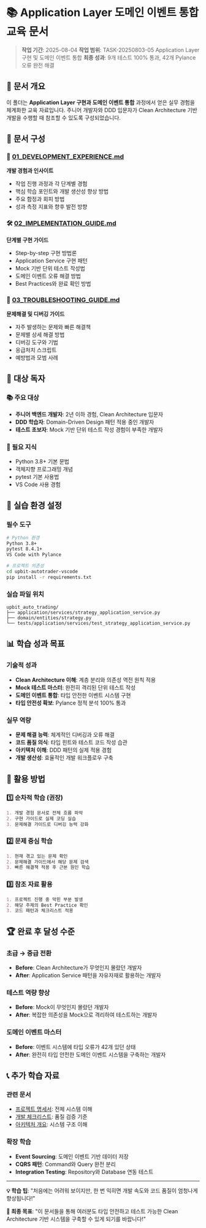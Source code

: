 # 📚 Application Layer 도메인 이벤트 통합 교육 문서

> **작업 기간**: 2025-08-04
> **작업 범위**: TASK-20250803-05 Application Layer 구현 및 도메인 이벤트 통합
> **최종 성과**: 9개 테스트 100% 통과, 42개 Pylance 오류 완전 해결

## 🎯 문서 개요

이 폴더는 **Application Layer 구현과 도메인 이벤트 통합** 과정에서 얻은 실무 경험을 체계화한 교육 자료입니다. 주니어 개발자와 DDD 입문자가 Clean Architecture 기반 개발을 수행할 때 참조할 수 있도록 구성되었습니다.

## 📁 문서 구성

### 📖 [01_DEVELOPMENT_EXPERIENCE.md](./01_DEVELOPMENT_EXPERIENCE.md)
**개발 경험과 인사이트**
- 작업 진행 과정과 각 단계별 경험
- 핵심 학습 포인트와 개발 생산성 향상 방법
- 주요 함정과 회피 방법
- 성과 측정 지표와 향후 발전 방향

### 🛠️ [02_IMPLEMENTATION_GUIDE.md](./02_IMPLEMENTATION_GUIDE.md)
**단계별 구현 가이드**
- Step-by-step 구현 방법론
- Application Service 구현 패턴
- Mock 기반 단위 테스트 작성법
- 도메인 이벤트 오류 해결 방법
- Best Practices와 완료 확인 방법

### 🔧 [03_TROUBLESHOOTING_GUIDE.md](./03_TROUBLESHOOTING_GUIDE.md)
**문제해결 및 디버깅 가이드**
- 자주 발생하는 문제와 빠른 해결책
- 문제별 상세 해결 방법
- 디버깅 도구와 기법
- 응급처치 스크립트
- 예방법과 모범 사례

## 🎯 대상 독자

### 📚 주요 대상
- **주니어 백엔드 개발자**: 2년 이하 경험, Clean Architecture 입문자
- **DDD 학습자**: Domain-Driven Design 패턴 적용 중인 개발자
- **테스트 초보자**: Mock 기반 단위 테스트 작성 경험이 부족한 개발자

### 🔧 필요 지식
- Python 3.8+ 기본 문법
- 객체지향 프로그래밍 개념
- pytest 기본 사용법
- VS Code 사용 경험

## 🚀 실습 환경 설정

### 필수 도구
```bash
# Python 환경
Python 3.8+
pytest 8.4.1+
VS Code with Pylance

# 프로젝트 의존성
cd upbit-autotrader-vscode
pip install -r requirements.txt
```

### 실습 파일 위치
```
upbit_auto_trading/
├── application/services/strategy_application_service.py
├── domain/entities/strategy.py
└── tests/application/services/test_strategy_application_service.py
```

## 📊 학습 성과 목표

### 기술적 성과
- **Clean Architecture 이해**: 계층 분리와 의존성 역전 원칙 적용
- **Mock 테스트 마스터**: 완전히 격리된 단위 테스트 작성
- **도메인 이벤트 통합**: 타입 안전한 이벤트 시스템 구현
- **타입 안전성 확보**: Pylance 정적 분석 100% 통과

### 실무 역량
- **문제 해결 능력**: 체계적인 디버깅과 오류 해결
- **코드 품질 의식**: 타입 힌트와 테스트 코드 작성 습관
- **아키텍처 이해**: DDD 패턴의 실제 적용 경험
- **개발 생산성**: 효율적인 개발 워크플로우 구축

## 🎯 활용 방법

### 1️⃣ 순차적 학습 (권장)
```markdown
1. 개발 경험 문서로 전체 흐름 파악
2. 구현 가이드로 실제 코딩 실습
3. 문제해결 가이드로 디버깅 능력 강화
```

### 2️⃣ 문제 중심 학습
```markdown
1. 현재 겪고 있는 문제 확인
2. 문제해결 가이드에서 해당 문제 검색
3. 빠른 해결책 적용 후 근본 원인 학습
```

### 3️⃣ 참조 자료 활용
```markdown
1. 프로젝트 진행 중 막힌 부분 발생
2. 해당 주제의 Best Practice 확인
3. 코드 패턴과 체크리스트 적용
```

## 🏆 완료 후 달성 수준

### 초급 → 중급 전환
- **Before**: Clean Architecture가 무엇인지 몰랐던 개발자
- **After**: Application Service 패턴을 자유자재로 활용하는 개발자

### 테스트 역량 향상
- **Before**: Mock이 무엇인지 몰랐던 개발자
- **After**: 복잡한 의존성을 Mock으로 격리하여 테스트하는 개발자

### 도메인 이벤트 마스터
- **Before**: 이벤트 시스템에 타입 오류가 42개 있던 상태
- **After**: 완전히 타입 안전한 도메인 이벤트 시스템을 구축하는 개발자

## 📞 추가 학습 자료

### 관련 문서
- [프로젝트 명세서](../../../PROJECT_SPECIFICATIONS.md): 전체 시스템 이해
- [개발 체크리스트](../../../DEV_CHECKLIST.md): 품질 검증 기준
- [아키텍처 개요](../../../ARCHITECTURE_OVERVIEW.md): 시스템 구조 이해

### 확장 학습
- **Event Sourcing**: 도메인 이벤트 기반 데이터 저장
- **CQRS 패턴**: Command와 Query 완전 분리
- **Integration Testing**: Repository와 Database 연동 테스트

---

**💡 학습 팁**: "처음에는 어려워 보이지만, 한 번 익히면 개발 속도와 코드 품질이 엄청나게 향상됩니다!"

**🎯 최종 목표**: "이 문서들을 통해 여러분도 타입 안전하고 테스트 가능한 Clean Architecture 기반 시스템을 구축할 수 있게 되기를 바랍니다!"
